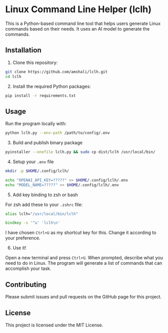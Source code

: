 # Linux Command Line Helper (lclh)

This is a Python-based command line tool that helps users generate Linux commands based on their needs. It uses an AI model to generate the commands.

## Installation

1. Clone this repository:

```bash
git clone https://github.com/amshali/lclh.git
cd lclh
```

2. Install the required Python packages:

```sh
pip install -r requirements.txt
```

## Usage

Run the program locally with:

```sh
python lclh.py --env-path /path/to/config/.env
```

3. Build and publish binary package

```sh
pyinstaller --onefile lclh.py && sudo cp dist/lclh /usr/local/bin/
```

4. Setup your `.env` file

```sh
mkdir -p $HOME/.config/lclh/

echo "OPENAI_API_KEY=?????" >> $HOME/.config/lclh/.env
echo "MODEL_NAME=?????" >> $HOME/.config/lclh/.env

```

5. Add key binding to zsh or bash

For zsh add these to your `.zshrc` file:

```zsh
alias lclh="/usr/local/bin/lclh"

bindkey -s '^u' 'lclh\n'
```

I have chosen `Ctrl+U` as my shortcut key for this. Change it according to your preference.

6. Use it!

Open a new terminal and press `Ctrl+U`. When prompted, describe what you need to do in Linux.
The program will generate a list of commands that can accomplish your task.

## Contributing

Please submit issues and pull requests on the GitHub page for this project.

## License

This project is licensed under the MIT License.
